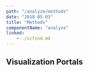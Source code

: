 ```yaml
---
path: "/analyze/methods"
date: "2018-05-03"
title: "Methods"
componentName: "analyze"
linked:
    - ./scfind.md
---
```


## Visualization Portals
